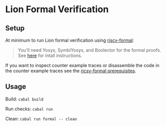 # Lion Formal Verification

## Setup
At minimum to run Lion formal verification using [riscv-formal](https://github.com/standardsemiconductor/riscv-formal):
> You'll need Yosys, SymbiYosys, and Boolector for the formal proofs.
> See [here](https://symbiyosys.readthedocs.io/en/latest/install.html)
> for intall instructions.

If you want to inspect counter example traces or disassemble the code in the counter example traces see the [ricsv-formal prerequisites](https://github.com/standardsemiconductor/riscv-formal/blob/lion/docs/quickstart.md#prerequisites).

## Usage
Build:      `cabal build`

Run checks: `cabal run`

Clean:      `cabal run formal -- clean`

